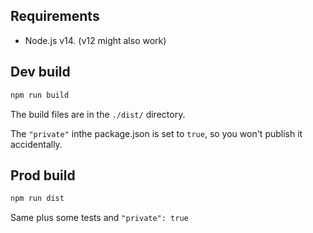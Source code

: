 ## Requirements

- Node.js v14. (v12 might also work)

## Dev build

```sh
npm run build
```

The build files are in the `./dist/` directory.

The `"private"` inthe package.json is set to `true`, so you won't publish it accidentally.

## Prod build

```sh
npm run dist
```

Same plus some tests and `"private": true`
